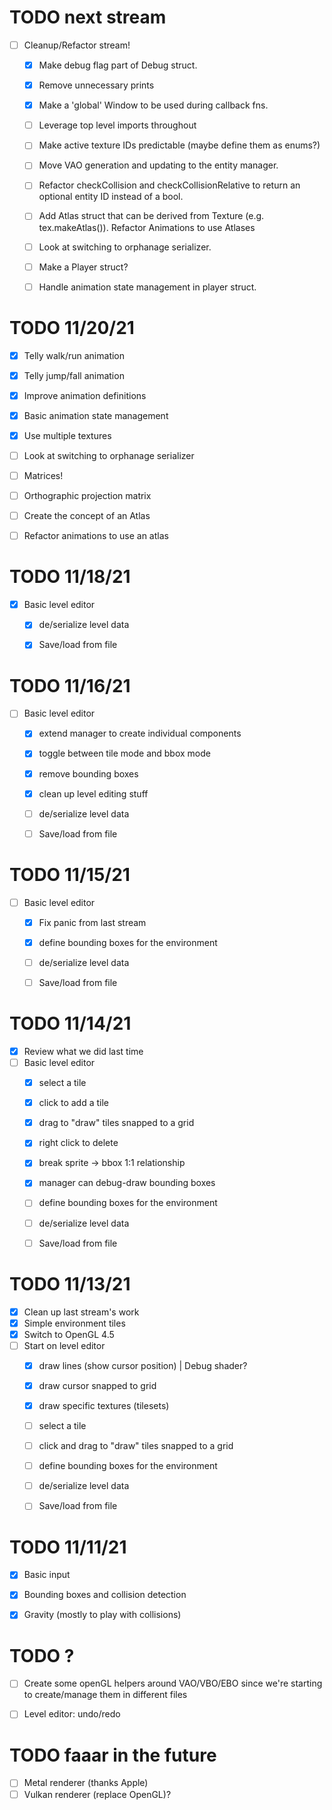 # TODO next stream
- [ ] Cleanup/Refactor stream!
	- [x] Make debug flag part of Debug struct.
	- [x] Remove unnecessary prints
	- [x] Make a 'global' Window to be used during callback fns.
	- [ ] Leverage top level imports throughout
	- [ ] Make active texture IDs predictable (maybe define them as enums?)
	- [ ] Move VAO generation and updating to the entity manager.
	- [ ] Refactor checkCollision and checkCollisionRelative to return an optional entity ID instead of a bool.
	- [ ] Add Atlas struct that can be derived from Texture (e.g. tex.makeAtlas()). Refactor Animations to use Atlases
	- [ ] Look at switching to orphanage serializer.
	- [ ] Make a Player struct?
	- [ ] Handle animation state management in player struct.


# TODO 11/20/21
- [x] Telly walk/run animation
- [x] Telly jump/fall animation
- [x] Improve animation definitions
- [x] Basic animation state management
- [x] Use multiple textures
- [ ] Look at switching to orphanage serializer
- [ ] Matrices!
- [ ] Orthographic projection matrix
- [ ] Create the concept of an Atlas
- [ ] Refactor animations to use an atlas


# TODO 11/18/21
- [x] Basic level editor
	- [x] de/serialize level data
	- [x] Save/load from file


# TODO 11/16/21
- [ ] Basic level editor
	- [x] extend manager to create individual components
	- [x] toggle between tile mode and bbox mode
	- [x] remove bounding boxes
	- [x] clean up level editing stuff
	- [ ] de/serialize level data
	- [ ] Save/load from file


# TODO 11/15/21
- [ ] Basic level editor
	- [x] Fix panic from last stream
	- [x] define bounding boxes for the environment
	- [ ] de/serialize level data
	- [ ] Save/load from file


# TODO 11/14/21
- [x] Review what we did last time
- [ ] Basic level editor
	- [x] select a tile
	- [x] click to add a tile
	- [x] drag to "draw" tiles snapped to a grid
	- [x] right click to delete
	- [x] break sprite -> bbox 1:1 relationship
	- [x] manager can debug-draw bounding boxes
	- [ ] define bounding boxes for the environment
	- [ ] de/serialize level data
	- [ ] Save/load from file


# TODO 11/13/21
- [x] Clean up last stream's work
- [x] Simple environment tiles
- [x] Switch to OpenGL 4.5
- [ ] Start on level editor
	- [x] draw lines (show cursor position) | Debug shader?
	- [x] draw cursor snapped to grid
	- [x] draw specific textures (tilesets)
	- [ ] select a tile
	- [ ] click and drag to "draw" tiles snapped to a grid
	- [ ] define bounding boxes for the environment
	- [ ] de/serialize level data
	- [ ] Save/load from file


# TODO 11/11/21
- [x] Basic input
- [x] Bounding boxes and collision detection
- [x] Gravity (mostly to play with collisions)


# TODO ?
- [ ] Create some openGL helpers around VAO/VBO/EBO since we're starting to create/manage them in different files
- [ ] Level editor: undo/redo


# TODO faaar in the future
- [ ] Metal renderer (thanks Apple)
- [ ] Vulkan renderer (replace OpenGL)?
